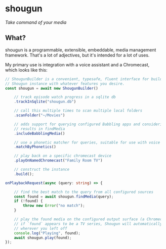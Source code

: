 shougun
=======

*Take command of your media*

## What?

shougun is a programmable, extensible, embeddable, media management framework.
That's a lot of adjectives, but it's intended for a lot of uses.

My primary use is integration with a voice assistant and a Chromecast, which
looks like this:

```typescript
// ShougunBuilder is a convenient, typesafe, fluent interface for building a
// Shougun instance with whatever features you desire.
const shougun = await new ShougunBuilder()

    // track episode watch progress in a sqlite db
    .trackInSqlite("shougun.db")

    // call this multiple times to scan multiple local folders
    .scanFolder("~/Movies")

    // adds support for querying configured Babbling apps and considering those
    // results in findMedia
    .includeBabblingMedia()

    // use a phonetic matcher for queries, suitable for use with voice assistants
    .matchByPhonetics()

    // play back on a specific chromecast device
    .playOnNamedChromecast("Family Room TV")

    // construct the instance
    .build();

onPlaybackRequest(async (query: string) => {

    // find the best match to the query from all configured sources
    const found = await shougun.findMedia(query);
    if (!found) {
        throw new Error("no match");
    }

    // play the found media on the configured output surface (a Chromecast).
    // if `found` appears to be a TV series, Shougun will automatically resume
    // wherever you left off
    console.log("Playing", found);
    await shougun.play(found);
});
```
